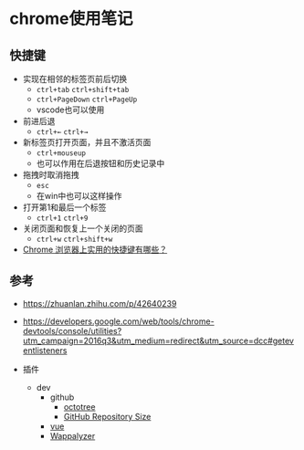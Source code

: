 # chrome使用笔记

## 快捷键

* 实现在相邻的标签页前后切换
  * `ctrl+tab` `ctrl+shift+tab`
  * `ctrl+PageDown` `ctrl+PageUp`
  * vscode也可以使用
* 前进后退
  * `ctrl+←` `ctrl+→`
* 新标签页打开页面，并且不激活页面
  * `ctrl+mouseup`
  * 也可以作用在后退按钮和历史记录中
* 拖拽时取消拖拽
  * `esc`
  * 在win中也可以这样操作
* 打开第1和最后一个标签
  * `ctrl+1` `ctrl+9`
* 关闭页面和恢复上一个关闭的页面
  * `ctrl+w` `ctrl+shift+w`
* [Chrome 浏览器上实用的快捷键有哪些？](https://www.zhihu.com/question/19555789?sort=created)

## 参考

* <https://zhuanlan.zhihu.com/p/42640239>
* <https://developers.google.com/web/tools/chrome-devtools/console/utilities?utm_campaign=2016q3&utm_medium=redirect&utm_source=dcc#geteventlisteners>

* 插件
  * dev
    * github
      * [octotree](https://chrome.google.com/webstore/detail/octotree/bkhaagjahfmjljalopjnoealnfndnagc)
      * [GitHub Repository Size](https://chrome.google.com/webstore/detail/github-repository-size/apnjnioapinblneaedefcnopcjepgkci)
    * [vue](https://chrome.google.com/webstore/detail/vuejs-devtools/nhdogjmejiglipccpnnnanhbledajbpd)
    * [Wappalyzer](https://chrome.google.com/webstore/detail/wappalyzer/gppongmhjkpfnbhagpmjfkannfbllamg/related)

